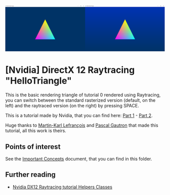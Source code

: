 ![Screenshot of Dx12 basic triangle using Raytracing](ReadmeMedia/screenshot.png)

# [Nvidia] DirectX 12 Raytracing "HelloTriangle"
This is the basic rendering triangle of tutorial 0 rendered using Raytracing, you can switch between the standard rasterized version (default, on the left) and the raytraced version (on the right) by pressing SPACE.

This is a tutorial made by Nvidia, that you can find here: [Part 1](https://developer.nvidia.com/rtx/raytracing/dxr/DX12-Raytracing-tutorial-Part-1) - [Part 2](https://developer.nvidia.com/rtx/raytracing/dxr/DX12-Raytracing-tutorial-Part-2).

Huge thanks to [Martin-Karl Lefrançois](https://devblogs.nvidia.com/author/mlefrancois/) and [Pascal Gautron](https://devblogs.nvidia.com/author/pgautron/) that made this tutorial, all this work is theirs.

## Points of interest
See the [Important Concepts](CONCEPTS.md) document, that you can find in this folder.

## Further reading
* [Nvidia DX12 Raytracing tutorial Helpers Classes](https://developer.nvidia.com/rtx/raytracing/dxr/DX12-Raytracing-tutorial/dxr_tutorial_helpers)
